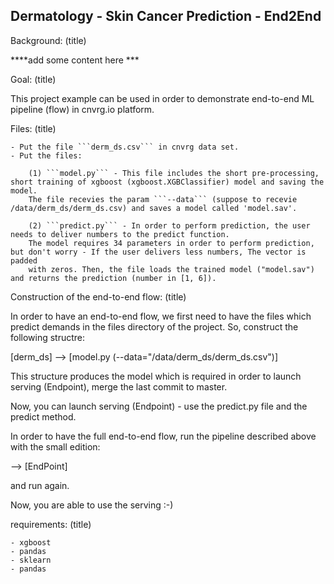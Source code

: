 Dermatology - Skin Cancer Prediction - End2End
---

Background: (title)

****add some content here ***

Goal: (title)

This project example can be used in order to demonstrate end-to-end ML pipeline (flow) in cnvrg.io platform.

Files: (title)

    - Put the file ```derm_ds.csv``` in cnvrg data set.
    - Put the files:
 
        (1) ```model.py``` - This file includes the short pre-processing, short training of xgboost (xgboost.XGBClassifier) model and saving the model.
        The file recevies the param ```--data``` (suppose to recevie /data/derm_ds/derm_ds.csv) and saves a model called 'model.sav'.
    
        (2) ```predict.py``` - In order to perform prediction, the user needs to deliver numbers to the predict function.
        The model requires 34 parameters in order to perform prediction, but don't worry - If the user delivers less numbers, The vector is padded 
        with zeros. Then, the file loads the trained model ("model.sav") and returns the prediction (number in [1, 6]).        
        
Construction of the end-to-end flow: (title)

In order to have an end-to-end flow, we first need to have the files which predict demands in the files directory of the project.
So, construct the following structre:

[derm_ds] --> [model.py (--data="/data/derm_ds/derm_ds.csv")]

This structure produces the model which is required in order to launch serving (Endpoint), merge the last commit to master.

Now, you can launch serving (Endpoint) - use the predict.py file and the predict method.

In order to have the full end-to-end flow, run the pipeline described above with the small edition:

--> [EndPoint]

and run again.

Now, you are able to use the serving :-)
  

requirements: (title)

    - xgboost
    - pandas
    - sklearn
    - pandas

